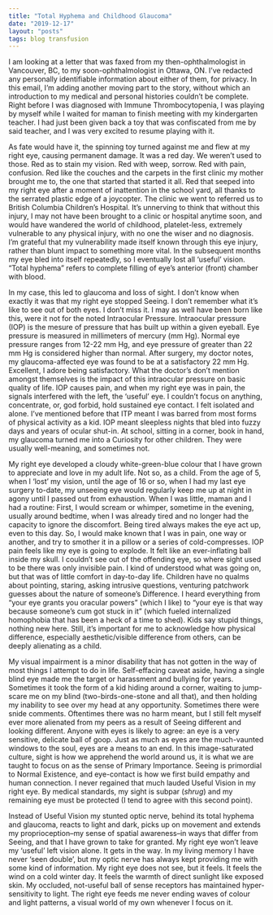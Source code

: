 ```yaml
---
title: "Total Hyphema and Childhood Glaucoma"
date: "2019-12-17"
layout: "posts"
tags: blog transfusion
---
```


I am looking at a letter that was faxed from my then-ophthalmologist in Vancouver, BC, to my soon-ophthalmologist in Ottawa, ON. I’ve redacted any personally identifiable information about either of them, for privacy. In this email, I’m adding another moving part to the story, without which an introduction to my medical and personal histories couldn’t be complete. Right before I was diagnosed with Immune Thrombocytopenia, I was playing by myself while I waited for maman to finish meeting with my kindergarten teacher. I had just been given back a toy that was confiscated from me by said teacher, and I was very excited to resume playing with it. 

As fate would have it, the spinning toy turned against me and flew at my right eye, causing permanent damage. It was a red day. We weren’t used to those. Red as to stain my vision. Red with weep, sorrow. Red with pain, confusion. Red like the couches and the carpets in the first clinic my mother brought me to, the one that started that started it all. Red that seeped into my right eye after a moment of inattention in the school yard, all thanks to the serrated plastic edge of a joycopter. The clinic we went to referred us to British Columbia Children’s Hospital. It’s unnerving to think that without this injury, I may not have been brought to a clinic or hospital anytime soon, and would have wandered the world of childhood, platelet-less, extremely vulnerable to any physical injury, with no one the wiser and no diagnosis. I’m grateful that my vulnerability made itself known through this eye injury, rather than blunt impact to something more vital. In the subsequent months my eye bled into itself repeatedly, so I eventually lost all ‘useful’ vision. “Total hyphema” refers to complete filling of eye’s anterior (front) chamber with blood.

In my case, this led to glaucoma and loss of sight. I don’t know when exactly it was that my right eye stopped Seeing. I don’t remember what it’s like to see out of both eyes. I don’t miss it. I may as well have been born like this, were it not for the noted Intraocular Pressure. Intraocular pressure (IOP) is the mesure of pressure that has built up within a given eyeball. Eye pressure is measured in millimeters of mercury (mm Hg). Normal eye pressure ranges from 12-22 mm Hg, and eye pressure of greater than 22 mm Hg is considered higher than normal. After surgery, my doctor notes, my glaucoma-affected eye was found to be at a satisfactory 22 mm Hg. Excellent, I adore being satisfactory. What the doctor’s don’t mention amongst themselves is the impact of this intraocular pressure on basic quality of life. IOP causes pain, and when my right eye was in pain, the signals interfered with the left, the ‘useful’ eye. I couldn’t focus on anything, concentrate, or, god forbid, hold sustained eye contact. I felt isolated and alone. I’ve mentioned before that ITP meant I was barred from most forms of physical activity as a kid. IOP meant sleepless nights that bled into fuzzy days and years of ocular shut-in. At school, sitting in a corner, book in hand, my glaucoma turned me into a Curiosity for other children. They were usually well-meaning, and sometimes not. 

My right eye developed a cloudy white-green-blue colour that I have grown to appreciate and love in my adult life. Not so, as a child. From the age of 5, when I ‘lost’ my vision, until the age of 16 or so, when I had my last eye surgery to-date, my unseeing eye would regularly keep me up at night in agony until I passed out from exhaustion. When I was little, maman and I had a routine: First, I would scream or whimper, sometime in the evening, usually around bedtime, when I was already tired and no longer had the capacity to ignore the discomfort. Being tired always makes the eye act up, even to this day. So, I would make known that I was in pain, one way or another, and try to smother it in a pillow or a series of cold-compresses. IOP pain feels like my eye is going to explode. It felt like an ever-inflating ball inside my skull. I couldn’t see out of the offending eye, so where sight used to be there was only invisible pain. I kind of understood what was going on, but that was of little comfort in day-to-day life. Children have no qualms about pointing, staring, asking intrusive questions, venturing patchwork guesses about the nature of someone’s Difference. I heard everything from “your eye grants you oracular powers” (which I like) to “your eye is that way because someone’s cum got stuck in it” (which fueled internalized homophobia that has been a heck of a time to shed). Kids say stupid things, nothing new here. Still, it’s important for me to acknowledge how physical difference, especially aesthetic/visible difference from others, can be deeply alienating as a child. 

My visual impairment is a minor disability that has not gotten in the way of most things I attempt to do in life. Self-effacing caveat aside, having a single blind eye made me the target or harassment and bullying for years. Sometimes it took the form of a kid hiding around a corner, waiting to jump-scare me on my blind (two-birds-one-stone and all that), and then holding my inability to see over my head at any opportunity. Sometimes there were snide comments. Oftentimes there was no harm meant, but I still felt myself ever more alienated from my peers as a result of Seeing different and looking different. Anyone with eyes is likely to agree: an eye is a very sensitive, delicate ball of goop. Just as much as eyes are the much-vaunted windows to the soul, eyes are a means to an end. In this image-saturated culture, sight is how we apprehend the world around us, it is what we are taught to focus on as the sense of Primary Importance. Seeing is primordial to Normal Existence, and eye-contact is how we first build empathy and human connection. I never regained that much lauded Useful Vision in my right eye. By medical standards, my sight is subpar (_shrug_) and my remaining eye must be protected (I tend to agree with this second point).

Instead of Useful Vision my stunted optic nerve, behind its total hyphema and glaucoma, reacts to light and dark, picks up on movement and extends my proprioception–my sense of spatial awareness–in ways that differ from Seeing, and that I have grown to take for granted. My right eye won’t leave my ‘useful’ left vision alone. It gets in the way. In my living memory I have never ‘seen double’, but my optic nerve has always kept providing me with some kind of information. My right eye does not see, but it feels. It feels the wind on a cold winter day. It feels the warmth of direct sunlight like exposed skin. My occluded, not-useful ball of sense receptors has maintained hyper-sensitivity to light. The right eye feeds me never ending waves of colour and light patterns, a visual world of my own whenever I focus on it.
